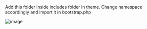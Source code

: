Add this folder inside includes folder in theme. Change namespace accordingly and import it in bootstrap.php

![image](https://github.com/ankitmishra6/cm-themeinfo/assets/134907071/cb097dbd-4cba-452a-a87f-8868e18cb953)
